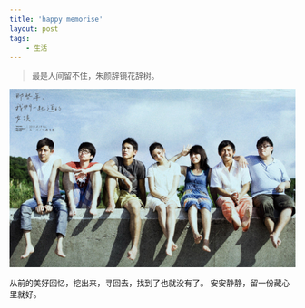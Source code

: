 ```yaml
---
title: 'happy memorise'
layout: post
tags:
    - 生活
---
```


> 最是人间留不住，朱颜辞镜花辞树。

![](/media/files/2014/20140313.jpg)

从前的美好回忆，挖出来，寻回去，找到了也就没有了。
安安静静，留一份藏心里就好。
